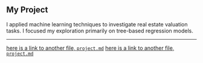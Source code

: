 ## My Project

I applied machine learning techniques to investigate real estate valuation tasks. I focused my exploration primarily on tree-based regression models. 

***
[here is a link to another file, `project.md`](project.md)
[here is a link to another file, `project.md`](project.md)

